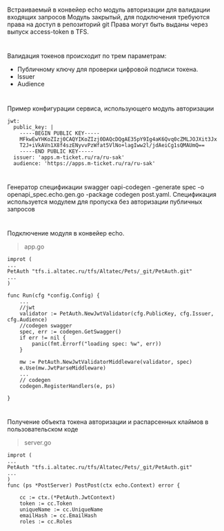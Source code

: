 #
Встраиваемый в конвейер echo модуль авторизации для валидации входящих запросов
Модуль закрытый, для подключения требуются права на доступ в репозиторий git
Права могут быть выданы через выпуск access-token в TFS.
#
Валидация токенов происходит по трем параметрам: 
- Публичному ключу для проверки цифровой подписи токена. 
- Issuer
- Audience

#
Пример конфигурации сервиса, использующего модуль авторизации
```
jwt:
  public_key: |
    -----BEGIN PUBLIC KEY-----
    MFkwEwYHKoZIzj0CAQYIKoZIzj0DAQcDQgAE35pY9Ig4aK6Qvq0cZMLJOJXit3Jx
    T2J+iVkAVn1X8f4szENyvvPzWfat5VlNo+lagIww2l/jdAeiCg1sQMAUmQ==
    -----END PUBLIC KEY-----
  issuer: 'apps.m-ticket.ru/ra/ru-sak'
  audience: 'https://apps.m-ticket.ru/ra/ru-sak'
```
#
Генератор спецификации swagger 
oapi-codegen -generate spec -o openapi_spec.echo.gen.go -package codegen post.yaml. 
Спецификация используется модулем для пропуска без авторизации публичных запросов 

#
Подключение модуля в конвейер echo. 
> app.go
```
improt (
...
PetAuth "tfs.i.altatec.ru/tfs/Altatec/Pets/_git/PetAuth.git"
...
)

func Run(cfg *config.Config) {
	...
	//jwt
	validator := PetAuth.NewJwtValidator(cfg.PublicKey, cfg.Issuer, cfg.Audience)
	//codegen swagger 
	spec, err := codegen.GetSwagger()
	if err != nil {
		panic(fmt.Errorf("loading spec: %w", err))
	}

	mw := PetAuth.NewJwtValidatorMiddleware(validator, spec)
	e.Use(mw.JwtParseMiddleware)
	...
	// codegen
	codegen.RegisterHandlers(e, ps)
	
}
```
#
Получение объекта токена авторизации и распарсенных клаймов в пользовательском коде
>server.go
```
improt (
...
PetAuth "tfs.i.altatec.ru/tfs/Altatec/Pets/_git/PetAuth.git"
...
)
func (ps *PostServer) PostPost(ctx echo.Context) error {

	cc := ctx.(*PetAuth.JwtContext)
	token := cc.Token
	uniqueName := cc.UniqueName
	emailHash := cc.EmailHash
	roles := cc.Roles
```


